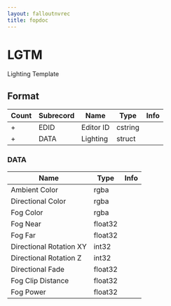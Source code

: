 ```yaml
---
layout: falloutnvrec
title: fopdoc
---
```

LGTM
====

Lighting Template

## Format

Count | Subrecord | Name | Type | Info
------|-------|------|------|-----
+ | EDID | Editor ID | cstring |
+ | DATA | Lighting | struct |

### DATA

Name | Type | Info
-----|------|-----
Ambient Color | rgba |
Directional Color | rgba |
Fog Color | rgba |
Fog Near | float32 |
Fog Far | float32 |
Directional Rotation XY | int32 |
Directional Rotation Z | int32 |
Directional Fade | float32 |
Fog Clip Distance | float32 |
Fog Power | float32 |
